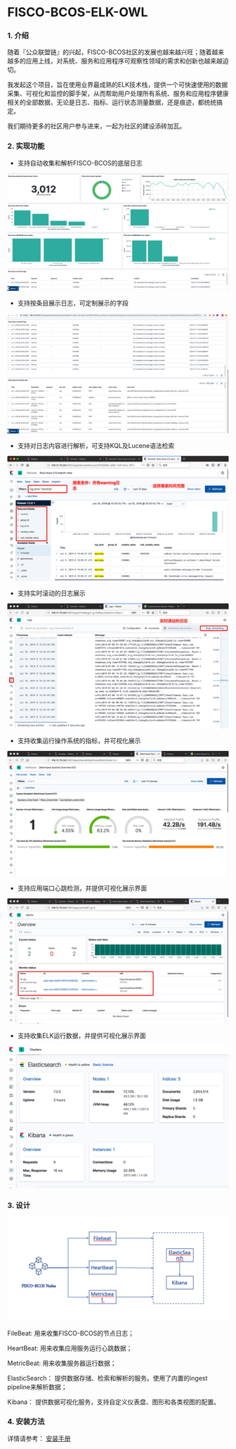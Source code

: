 # FISCO-BCOS-ELK-OWL

### 1. 介绍

随着『公众联盟链』的兴起，FISCO-BCOS社区的发展也越来越兴旺；随着越来越多的应用上线，对系统、服务和应用程序可观察性领域的需求和创新也越来越迫切。

我发起这个项目，旨在使用业界最成熟的ELK技术栈，提供一个可快速使用的数据采集、可视化和监控的脚手架，从而帮助用户处理所有系统、服务和应用程序健康相关的全部数据，无论是日志、指标、运行状态测量数据，还是痕迹，都统统搞定。

我们期待更多的社区用户参与进来，一起为社区的建设添砖加瓦。


### 2. 实现功能

- 支持自动收集和解析FISCO-BCOS的底层日志

![FISCO-BCOS界面](https://github.com/dalaocu/FISCO-BCOS-ELK-OWL/blob/master/photos/dashboard.png)

- 支持按条目展示日志，可定制展示的字段

![日志收集](https://github.com/dalaocu/FISCO-BCOS-ELK-OWL/blob/master/photos/dashboard-log-view.png)

- 支持对日志内容进行解析，可支持KQL及Lucene语法检索

![日志收集](https://github.com/dalaocu/FISCO-BCOS-ELK-OWL/blob/master/photos/log-view.png)

- 支持实时滚动的日志展示

![OS监控](https://github.com/dalaocu/FISCO-BCOS-ELK-OWL/blob/master/photos/log_roll.png)

- 支持收集运行操作系统的指标，并可视化展示

![日志收集](https://github.com/dalaocu/FISCO-BCOS-ELK-OWL/blob/master/photos/monitor-os.png)

- 支持应用端口心跳检测，并提供可视化展示界面

![服务心跳监控](https://github.com/dalaocu/FISCO-BCOS-ELK-OWL/blob/master/photos/heartbeat.png)

- 支持收集ELK运行数据，并提供可视化展示界面

![ELK监控](https://github.com/dalaocu/FISCO-BCOS-ELK-OWL/blob/master/photos/monitor-elk.png)



### 3. 设计

![ELK设计图](https://github.com/dalaocu/FISCO-BCOS-ELK-OWL/blob/master/photos/design.png)


FileBeat: 用来收集FISCO-BCOS的节点日志；

HeartBeat: 用来收集应用服务运行心跳数据；

MetricBeat: 用来收集服务器运行数据；

ElasticSearch： 提供数据存储、检索和解析的服务。使用了内置的ingest pipeline来解析数据；

Kibana： 提供数据可视化服务，支持自定义仪表盘、图形和各类视图的配置。



### 4. 安装方法

详情请参考： [安装手册](https://github.com/dalaocu/FISCO-BCOS-ELK-OWL/blob/master/install.md)


